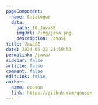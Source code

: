 ```yaml
---
pageComponent:
  name: Catalogue
  data:
    path: 10.JavaSE
    imgUrl: /img/java.png
    description: JavaSE
title: JavaSE
date: 2024-05-23 21:50:53
permalink: /java/
sidebar: false
article: false
comment: false
editLink: false
author:
  name: qouson
  link: https://github.com/qouson
---
```

